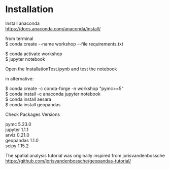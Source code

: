 # Installation


Install anaconda  
https://docs.anaconda.com/anaconda/install/  

from terminal  
$ conda create --name workshop --file requirements.txt  

$ conda activate workshop  
$ jupyter notebook  

Open the InstallationTest.ipynb and test the notebook



in alternative:  

$ conda create -c conda-forge -n workshop "pymc>=5"  
$ conda install -c anaconda jupyter notebook  
$ conda install aesara  
$ conda install geopandas  



Check Packages Versions

pymc       5.23.0  
jupyter    1.1.1   
arviz      0.21.0  
geopandas  1.1.0  
scipy      1.15.2  


The spatial analysis tutorial was originally inspired from jorisvandenbossche  
https://github.com/jorisvandenbossche/geopandas-tutorial/
